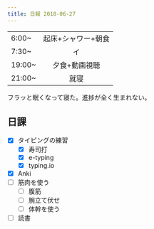 ```yaml
---
title: 日報 2018-06-27
---
```


|||
|:-|:-:|
|6:00~|起床+シャワー+朝食|
|7:30~|イ|
|19:00~|夕食+動画視聴|
|21:00~|就寝|

フラッと眠くなって寝た。進捗が全く生まれない。

## 日課

- [x] タイピングの練習
	+ [x] 寿司打
	+ [x] e-typing
	+ [x] typing.io
- [x] Anki
- [ ] 筋肉を使う
	+ [ ] 腹筋
	+ [ ] 腕立て伏せ
	+ [ ] 体幹を使う
- [ ] 読書
